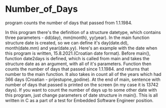 # Number_of_Days
program counts the number of days that passed from 1.1.1984.

In this program there's the definition of a structure datetype, which contains three parameters - dd(day), mm(month), yy(year).
In the main function structure date is created, so we can define it's day(date.dd),  month(date.mm) and year(date.yy).
Here's an example with the date when this program is written, 15.8.2021.(Croatian date format).
Before main(), function date2days is defined, which is called from main and takes the structure date as an argument, with all of it's parameters.
Function then counts the number of days that passed since 1.1.1984. and returns that number to the main function.
It also takes in count all of the years which had 366 days (Croatian - prijestupne_godine).
At the end of main, sentence with number of days that passed is printed on the screen (in my case it is 13742 days).
If you want to count the number of days up to some other date with this program, just change parameters of date structure in main().
This is all written in C as a part of a test for Embedded Software Engineer position.
